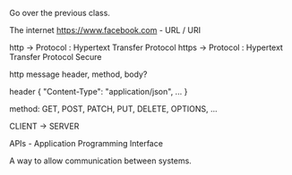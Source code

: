 Go over the previous class.

The internet
https://www.facebook.com - URL / URI

http -> Protocol : Hypertext Transfer Protocol
https -> Protocol : Hypertext Transfer Protocol Secure

http message
header, method, body?

header {
"Content-Type": "application/json",
...
}

method: GET, POST, PATCH, PUT, DELETE, OPTIONS, ...

CLIENT -> SERVER

APIs - Application Programming Interface

A way to allow communication between systems.
